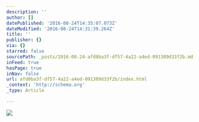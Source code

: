 ```yaml
---
description: ''
author: []
datePublished: '2016-08-24T14:35:07.073Z'
dateModified: '2016-08-24T14:31:39.264Z'
title: ''
publisher: {}
via: {}
starred: false
sourcePath: _posts/2016-08-24-afd0ba3f-df57-4a22-a4ed-091309d33f2b.md
inFeed: true
hasPage: true
inNav: false
url: afd0ba3f-df57-4a22-a4ed-091309d33f2b/index.html
_context: 'http://schema.org'
_type: Article

---
```

![](https://the-grid-user-content.s3-us-west-2.amazonaws.com/ec664fa0-93f4-4271-8e1c-1433dd2599c5.jpg)
